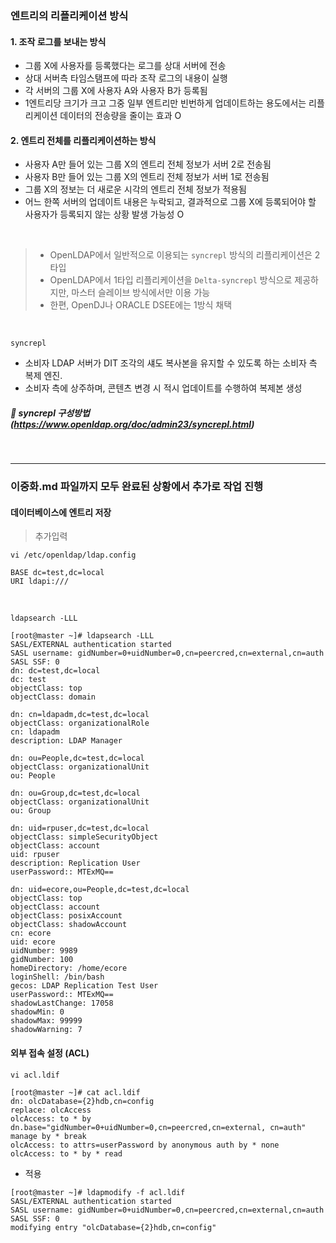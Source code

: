### 엔트리의 리플리케이션 방식
#### 1. 조작 로그를 보내는 방식
   - 그룹 X에 사용자를 등록했다는 로그를 상대 서버에 전송
   - 상대 서버측 타임스탬프에 따라 조작 로그의 내용이 실행
   - 각 서버의 그룹 X에 사용자 A와 사용자 B가 등록됨
   - 1엔트리당 크기가 크고 그중 일부 엔트리만 빈번하게 업데이트하는 용도에서는 리플리케이션 데이터의 전송량을 줄이는 효과 O
  
#### 2. 엔트리 전체를 리플리케이션하는 방식
   - 사용자 A만 들어 있는 그룹 X의 엔트리 전체 정보가 서버 2로 전송됨
   - 사용자 B만 들어 있는 그룹 X의 엔트리 전체 정보가 서버 1로 전송됨
   - 그룹 X의 정보는 더 새로운 시각의 엔트리 전체 정보가 적용됨
   - 어느 한쪽 서버의 업데이트 내용은 누락되고, 결과적으로 그룹 X에 등록되어야 할 사용자가 등록되지 않는 상황 발생 가능성 O

<br>

> - OpenLDAP에서 일반적으로 이용되는 `syncrepl` 방식의 리플리케이션은 2타입
> - OpenLDAP에서 1타입 리플리케이션을 `Delta-syncrepl` 방식으로 제공하지만, 마스터 슬레이브 방식에서만 이용 가능
> - 한편, OpenDJ나 ORACLE DSEE에는 1방식 채택

<BR>

`syncrepl`
- 소비자 LDAP 서버가 DIT 조각의 섀도 복사본을 유지할 수 있도록 하는 소비자 측 복제 엔진.
- 소비자 측에 상주하며, 콘텐츠 변경 시 적시 업데이트를 수행하여 복제본 생성

##### 🌟 syncrepl 구성방법 (https://www.openldap.org/doc/admin23/syncrepl.html)

<br>

---

### 이중화.md 파일까지 모두 완료된 상황에서 추가로 작업 진행

#### 데이터베이스에 엔트리 저장
> 추가입력
```
vi /etc/openldap/ldap.config
```
```
BASE dc=test,dc=local
URI ldapi:///
```
<br>

```
ldapsearch -LLL
```
```
[root@master ~]# ldapsearch -LLL
SASL/EXTERNAL authentication started
SASL username: gidNumber=0+uidNumber=0,cn=peercred,cn=external,cn=auth
SASL SSF: 0
dn: dc=test,dc=local
dc: test
objectClass: top
objectClass: domain

dn: cn=ldapadm,dc=test,dc=local
objectClass: organizationalRole
cn: ldapadm
description: LDAP Manager

dn: ou=People,dc=test,dc=local
objectClass: organizationalUnit
ou: People

dn: ou=Group,dc=test,dc=local
objectClass: organizationalUnit
ou: Group

dn: uid=rpuser,dc=test,dc=local
objectClass: simpleSecurityObject
objectClass: account
uid: rpuser
description: Replication User
userPassword:: MTExMQ==

dn: uid=ecore,ou=People,dc=test,dc=local
objectClass: top
objectClass: account
objectClass: posixAccount
objectClass: shadowAccount
cn: ecore
uid: ecore
uidNumber: 9989
gidNumber: 100
homeDirectory: /home/ecore
loginShell: /bin/bash
gecos: LDAP Replication Test User
userPassword:: MTExMQ==
shadowLastChange: 17058
shadowMin: 0
shadowMax: 99999
shadowWarning: 7
```


#### 외부 접속 설정 (ACL)
```
vi acl.ldif
```
```
[root@master ~]# cat acl.ldif
dn: olcDatabase={2}hdb,cn=config
replace: olcAccess
olcAccess: to * by dn.base="gidNumber=0+uidNumber=0,cn=peercred,cn=external, cn=auth" manage by * break
olcAccess: to attrs=userPassword by anonymous auth by * none
olcAccess: to * by * read
```

- 적용
```
[root@master ~]# ldapmodify -f acl.ldif
SASL/EXTERNAL authentication started
SASL username: gidNumber=0+uidNumber=0,cn=peercred,cn=external,cn=auth
SASL SSF: 0
modifying entry "olcDatabase={2}hdb,cn=config"
```





